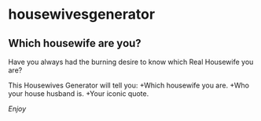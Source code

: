# housewivesgenerator
## Which housewife are you? 

Have you always had the burning desire to know which Real Housewife you are? 

This Housewives Generator will tell you: 
+Which housewife you are.
+Who your house husband is. 
+Your iconic quote. 

*Enjoy*

